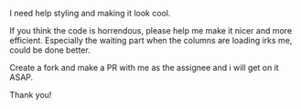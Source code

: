 I need help styling and making it look cool.

If you think the code is horrendous, please help me make it nicer and more efficient. Especially the waiting part when the columns are loading irks me, could be done better.

Create a fork and make a PR with me as the assignee and i will get on it ASAP.

Thank you!
